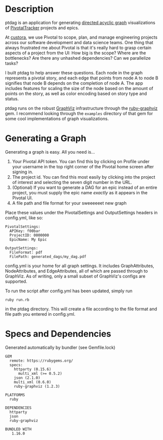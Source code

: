 # Description
ptdag is an application for generating [directed acyclic graph](https://en.wikipedia.org/wiki/Directed_acyclic_graph) visualizations of [PivotalTracker](https://www.pivotaltracker.com) projects and epics.

At [custora](https://custora.com/), we use Pivotal to scope, plan, and manage engineering projects across our software development and data science teams. One thing that always frustrated me about Pivotal is that it's really hard to grasp certain aspects of a project from the UI: How big is the scope? Where are the bottlenecks? Are there any unhashed dependencies? Can we parallelize tasks?

I built ptdag to help answer these questions. Each node in the graph represents a pivotal story, and each edge that points from node A to node B signifies that node B depends on the completion of node A. The app includes features for scaling the size of the node based on the amount of points on the story, as well as color encoding based on story type and status.

ptdag runs on the robust [GraphViz](http://www.graphviz.org/) infrastructure through the [ruby-graphviz](https://github.com/glejeune/Ruby-Graphviz) gem. I recommend looking through the `examples` directory of that gem for some cool implementations of graph visualizations.

# Generating a Graph
Generating a graph is easy. All you need is...
1. Your Pivotal API token. You can find this by clicking on Profile under your username in the top right corner of the Pivotal home screen after signing in.
2. The project id. You can find this most easily by clicking into the project of interest and selecting the seven digit number in the URL.
3. (Optional) If you want to generate a DAG for an epic instead of an entire project, you must supply the epic name _exactly_ as it appears in the Pivotal UI.
4. A file path and file format for your sweeeeeet new graph

Place these values under the PivotalSettings and OutputSettings headers in config.yml, like so:
```
PivotalSettings:
  APIKey: f00bar
  ProjectID: 0000000
  EpicName: My Epic

OutputSettings:
  FileFormat: pdf
  FilePath: generated_dags/my_dag.pdf
```

config.yml is your home for all graph settings. It includes GraphAttributes, NodeAttributes, and EdgeAttributes, all of which are passed through to GraphViz. As of writing, only a small subset of GraphViz's configs are supported.

To run the script after config.yml has been updated, simply run
```
ruby run.rb
```
in the ptdag directory. This will create a file according to the file format and
file path you entered in config.yml.

# Specs and Dependencies
Generated automatically by bundler (see Gemfile.lock)
```
GEM
  remote: https://rubygems.org/
  specs:
    httparty (0.15.6)
      multi_xml (>= 0.5.2)
    json (2.1.0)
    multi_xml (0.6.0)
    ruby-graphviz (1.2.3)

PLATFORMS
  ruby

DEPENDENCIES
  httparty
  json
  ruby-graphviz

BUNDLED WITH
   1.16.0
```
